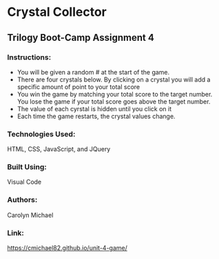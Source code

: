 # Crystal Collector

## Trilogy Boot-Camp Assignment 4

### Instructions:
* You will be given a random # at the start of the game.
*	There are four crystals below. By clicking on a crystal you will add a specific amount of point to your total score
*	You win the game by matching your total score to the target number. You lose the game if your total score goes above the target number.
*	The value of each cyrstal is hidden until you click on it
*	Each time the game restarts, the crystal values change.

### Technologies Used:
HTML, CSS, JavaScript, and JQuery

### Built Using:
Visual Code

### Authors:
Carolyn Michael 

### Link: 
https://cmichael82.github.io/unit-4-game/